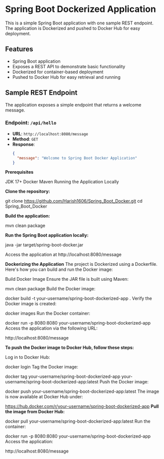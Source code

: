 # Spring Boot Dockerized Application

This is a simple Spring Boot application with one sample REST endpoint. The application is Dockerized and pushed to Docker Hub for easy deployment.

## Features

- Spring Boot application
- Exposes a REST API to demonstrate basic functionality
- Dockerized for container-based deployment
- Pushed to Docker Hub for easy retrieval and running

## Sample REST Endpoint

The application exposes a simple endpoint that returns a welcome message.

### Endpoint: `/api/hello`

- **URL**: `http://localhost:8080/message`
- **Method**: `GET`
- **Response**: 
  ```json
  {
    "message": "Welcome to Spring Boot Docker Application"
  }

**Prerequisites**

JDK 17+
Docker
Maven
Running the Application Locally

**Clone the repository:**

git clone https://github.com/Harish1606/Spring_Boot_Docker.git
cd Spring_Boot_Docker

**Build the application:**

mvn clean package

**Run the Spring Boot application locally:**

java -jar target/spring-boot-docker.jar

Access the application at http://localhost:8080/message

**Dockerizing the Application**
The project is Dockerized using a Dockerfile. Here's how you can build and run the Docker image:

Build Docker Image
Ensure the JAR file is built using Maven:

mvn clean package
Build the Docker image:

docker build -t your-username/spring-boot-dockerized-app .
Verify the Docker image is created:

docker images
Run the Docker container:

docker run -p 8080:8080 your-username/spring-boot-dockerized-app
Access the application via the following URL:

http://localhost:8080/message

**To push the Docker image to Docker Hub, follow these steps:**

Log in to Docker Hub:

docker login
Tag the Docker image:

docker tag your-username/spring-boot-dockerized-app your-username/spring-boot-dockerized-app:latest
Push the Docker image:

docker push your-username/spring-boot-dockerized-app:latest
The image is now available at Docker Hub under:

https://hub.docker.com/r/your-username/spring-boot-dockerized-app
**Pull the image from Docker Hub:**

docker pull your-username/spring-boot-dockerized-app:latest
Run the container:

docker run -p 8080:8080 your-username/spring-boot-dockerized-app
Access the application:

http://localhost:8080/message
